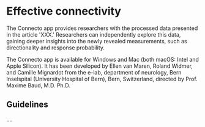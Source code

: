 # Effective connectivity

The Connecto app provides researchers with the processed data presented in the article 'XXX.' Researchers can independently explore this data, gaining deeper insights into the newly revealed measurements, such as directionality and response probability.

The Connecto app is available for Windows and Mac (both macOS: Intel and Apple Silicon). 
It has been developed by Ellen van Maren, Roland Widmer, and Camille Mignardot from the e-lab, department of neurology, Bern Inselspital (University Hospital of Bern), Bern, Switzerland, directed by Prof. Maxime Baud, M.D. Ph.D.

## Guidelines

....
